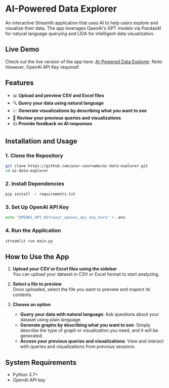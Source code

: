 # AI-Powered Data Explorer

An interactive Streamlit application that uses AI to help users explore and visualize their data. The app leverages OpenAI's GPT models via PandasAI for natural language querying and LIDA for intelligent data visualization.

## Live Demo
Check out the live version of the app here: [AI-Powered Data Explorer](https://cybersierratechassessment-e2lzvhfjiqwdtmaaq4wstd.streamlit.app/). Note: However, OpenAI API Key required!

## Features

- 📊 **Upload and preview CSV and Excel files**  
- 🔍 **Query your data using natural language**  
- 📈 **Generate visualizations by describing what you want to see**  
- 🔄 **Review your previous queries and visualizations**  
- 👍 **Provide feedback on AI responses**  

## Installation and Usage

### 1. Clone the Repository
```bash
git clone https://github.com/your-username/ai-data-explorer.git
cd ai-data-explorer
```

### 2. Install Dependencies
```bash
pip install -r requirements.txt
```

### 3. Set Up OpenAI API Key
```bash
echo "OPENAI_API_KEY=your_openai_api_key_here" > .env
```

### 4. Run the Application
```bash
streamlit run main.py
```

## How to Use the App

1. **Upload your CSV or Excel files using the sidebar**  
   You can upload your dataset in CSV or Excel format to start analyzing.

2. **Select a file to preview**  
   Once uploaded, select the file you want to preview and inspect its contents.

3. **Choose an option**  
   - **Query your data with natural language**: Ask questions about your dataset using plain language.
   - **Generate graphs by describing what you want to see**: Simply describe the type of graph or visualization you need, and it will be generated.
   - **Access your previous queries and visualizations**: View and interact with queries and visualizations from previous sessions.

## System Requirements

- Python 3.7+
- OpenAI API key
